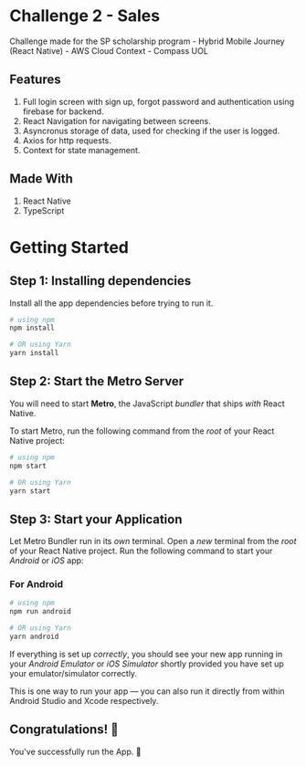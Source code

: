 # Challenge 2 - Sales 

Challenge made for the SP scholarship program - Hybrid Mobile Journey (React Native) - AWS Cloud Context - Compass UOL

## Features

1. Full login screen with sign up, forgot password and authentication using firebase for backend.
2. React Navigation for navigating between screens.
3. Asyncronus storage of data, used for checking if the user is logged.
4. Axios for http requests.
5. Context for state management.

## Made With
1. React Native
2. TypeScript

# Getting Started

## Step 1: Installing dependencies

Install all the app dependencies before trying to run it.

```bash
# using npm
npm install

# OR using Yarn
yarn install
```

## Step 2: Start the Metro Server

You will need to start **Metro**, the JavaScript _bundler_ that ships _with_ React Native.

To start Metro, run the following command from the _root_ of your React Native project:

```bash
# using npm
npm start

# OR using Yarn
yarn start
```

## Step 3: Start your Application

Let Metro Bundler run in its _own_ terminal. Open a _new_ terminal from the _root_ of your React Native project. Run the following command to start your _Android_ or _iOS_ app:

### For Android

```bash
# using npm
npm run android

# OR using Yarn
yarn android
```
If everything is set up _correctly_, you should see your new app running in your _Android Emulator_ or _iOS Simulator_ shortly provided you have set up your emulator/simulator correctly.

This is one way to run your app — you can also run it directly from within Android Studio and Xcode respectively.

## Congratulations! :tada:

You've successfully run the App. :partying_face:
